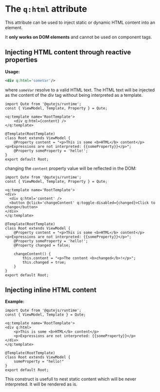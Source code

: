 # The `q:html` attribute

This attribute can be used to inject static or dynamic HTML content into an element.

It **only works on DOM elements** and cannot be used on component tags.

## Injecting HTML content through reactive properties

**Usage:**

```xml
<div q:html='someVar'/>
```

where `someVar` resolve to a valid HTML text. The HTML text will be injected as the content of the div tag without being interpreted as a template.

```jsq
import Qute from '@qutejs/runtime';
const { ViewModel, Template, Property } = Qute;

<q:template name='RootTemplate'>
    <div q:html={content} />
</q:template>

@Template(RootTemplate)
class Root extends ViewModel {
    @Property content = "<p>This is some <b>HTML</b> content</p><p>Expressions are not interpreted: {{someProperty}}</p>";
    @Property someProperty = 'hello!';
}
export default Root;
```

changing the `content` property value will be reflected in the DOM:

```jsq
import Qute from '@qutejs/runtime';
const { ViewModel, Template, Property } = Qute;

<q:template name='RootTemplate'>
<div>
  <div q:html='content' />
  <button @click='changeContent' q:toggle-disabled={changed}>Click to change</button>
</div>
</q:template>

@Template(RootTemplate)
class Root extends ViewModel {
    @Property content = "<p>This is some <b>HTML</b> content</p><p>Expressions are not interpreted: {{someProperty}}</p>";
    @Property someProperty = 'hello!';
    @Property changed = false;

    changeContent() {
		this.content = "<p>The content <b>changed</b>!</p>";
		this.changed = true;
	}
}
export default Root;
```


## Injecting inline HTML content

**Example:**

```jsq
import Qute from '@qutejs/runtime';
const { ViewModel, Template } = Qute;

<q:template name='RootTemplate'>
<div q:html>
    <p>This is some <b>HTML</b> content</p>
    <p>Expressions are not interpreted: {{someProperty}}</p>
</div>
</q:template>

@Template(RootTemplate)
class Root extends ViewModel {
    someProperty = "hello!"
}
export default Root;
```

This construct is usefull to nest static content which will be never interpreted. It will be rendered as is.


